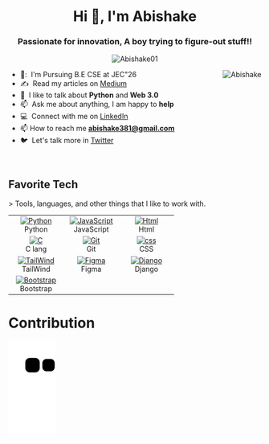 <h1 align="center">Hi 👋, I'm Abishake</h1>
<h3 align="center">Passionate for innovation, A boy trying to figure-out stuff!!</h3>

<p align="center"> <img src="https://komarev.com/ghpvc/?username=vmmuthu31&label=Profile%20views&color=0e75b6&style=flat" alt="Abishake01" /> </p>
<a href="#Abishake01-title">
  <img src="https://github-readme-stats.vercel.app/api?username=Abishake01&show_icons=true&theme=react&count_private=true&include_all_commits=true" alt="Abishake" align="right" />
</a>

- 🏫: &nbsp;I'm Pursuing B.E CSE at JEC"26
- :writing_hand: &nbsp;Read my articles on [Medium](https://medium.com/@abishake381)
- :speech_balloon: &nbsp;I like to talk about **Python** and **Web 3.0**
- :mailbox: &nbsp;Ask me about anything, I am happy to **help**
- :computer: &nbsp;Connect with me on [LinkedIn](https://www.linkedin.com/in/abishake-t-835428257/)
- 📫 How to reach me **abishake381@gmail.com**
- :bird: &nbsp;Let's talk more in [Twitter](https://twitter.com/abishake381)


<br>

<h2 align="left" id=""vmmuthu31>Favorite Tech</h2>
> Tools, languages, and other things that I like to work with.

<table align="center">
  <tr>
     <td align="center" width="96">
      <a href="#Abishake01">
        <img src="https://upload.wikimedia.org/wikipedia/commons/thumb/c/c3/Python-logo-notext.svg/1200px-Python-logo-notext.svg.png" width="48" height="48" alt="Python" />
      </a>
      <br>Python
    </td>
    <td align="center" width="96">
      <a href="Abishake01">
        <img src="https://upload.wikimedia.org/wikipedia/commons/thumb/9/99/Unofficial_JavaScript_logo_2.svg/1024px-Unofficial_JavaScript_logo_2.svg.png" width="48" height="48" alt="JavaScript" />
      </a>
      <br>JavaScript
    </td>
    <td align="center" width="96">
      <a href="Abishake01">
        <img src="https://upload.wikimedia.org/wikipedia/commons/thumb/6/61/HTML5_logo_and_wordmark.svg/1024px-HTML5_logo_and_wordmark.svg.png" width="48" height="48" alt="Html" />
      </a>
      <br>Html
    </td>
  
  <tr>
    <td align="center" width="96"> 
      <a href="#Abishake01" >
        <img src="https://img.icons8.com/color/452/c-programming.png" width="48" height="48" alt="C" />
      </a>
      <br>C lang
    </td>
 
   <td align="center" width="96">
      <a href="#Abishake01" >
        <img src="https://upload.wikimedia.org/wikipedia/commons/thumb/3/3f/Git_icon.svg/1200px-Git_icon.svg.png" width="48" height="48" alt="Git" />
      </a>
      <br>Git
    </td>
     <td align="center" width="96">
      <a href="#Abishake01" >
        <img src="https://upload.wikimedia.org/wikipedia/commons/thumb/d/d5/CSS3_logo_and_wordmark.svg/726px-CSS3_logo_and_wordmark.svg.png" width="48" height="48" alt="css" />
      </a>
      <br>CSS
    </td>
     
  </tr>
   <tr>
    <td align="center" width="96">
      <a href="#Abishake01">
        <img src="https://upload.wikimedia.org/wikipedia/commons/thumb/d/d5/Tailwind_CSS_Logo.svg/2048px-Tailwind_CSS_Logo.svg.png" width="48" height="48" alt="TailWind" />
      </a>
      <br>TailWind
    </td>
    
   <td align="center" width="96">
      <a href="#Abishake01">
        <img src="https://upload.wikimedia.org/wikipedia/commons/3/33/Figma-logo.svg" width="45" height="45" alt="Figma" />
      </a>
      <br>Figma
    </td>
      <td align="center" width="96">
      <a href="#Abishake01">
        <img src="https://cdn.worldvectorlogo.com/logos/django.svg" width="48" height="48" alt="Django" />
      </a>
      <br>Django
    </td>
    
  </tr>
  <tr>
    <td align="center" width="96">
      <a href="#Abishake01">
        <img src="https://cdn.worldvectorlogo.com/logos/bootstrap-4.svg" width="48" height="48" alt="Bootstrap" />
      </a>
      <br>Bootstrap
    </td>
  </tr>
    
</table>

# Contribution

![snake gif](https://raw.githubusercontent.com/NagiPragalathan/NagiPragalathan/eb8842c58262cfc3019e5c91b9202948fe437254/github-contribution-grid-snake.svg)
 
<!---
Abishake01/Abishake01 is a ✨ special ✨ repository because its `README.md` (this file) appears on your GitHub profile.
You can click the Preview link to take a look at your changes.
--->
